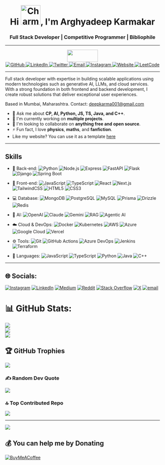 <h1 align="center">Hi <img src="https://emoji.gg/assets/emoji/CharmanderHi.png" width="64px" height="64px" alt="CharmanderHi">, I'm Arghyadeep Karmakar</h1>
<h3 align="center">Full Stack Developer | Competitive Programmer | Bibliophile</h3>

---

<div align="center">
  <a href="https://projecteuler.net/">
    <img src="https://projecteuler.net/profile/RUiNtheExtinct.png" width="100" height="40" />
  </a>
</div>

<div align="center">
  <a href="https://github.com/RUiNtheExtinct">
    <img src="https://img.shields.io/badge/GitHub-%23121011.svg?style=for-the-badge&logo=github&logoColor=white" alt="GitHub"/>
  </a>
  <a href="https://linkedin.com/in/ruintheextinct">
    <img src="https://img.shields.io/badge/LinkedIn-0077B5.svg?style=for-the-badge&logo=linkedin&logoColor=white" alt="LinkedIn"/>
  </a>
  <a href="https://twitter.com/fallacy69">
    <img src="https://img.shields.io/badge/Twitter-1da1f2.svg?style=for-the-badge&logo=twitter&logoColor=white" alt="Twitter"/>
  </a>
  <a href="mailto:deepkarma001@gmail.com">
    <img src="https://img.shields.io/badge/Email-D14836.svg?style=for-the-badge&logo=gmail&logoColor=white" alt="Email"/>
  </a>
  <a href="https://www.instagram.com/ruin_the_extinct">
    <img src="https://img.shields.io/badge/Instagram-E4405F.svg?style=for-the-badge&logo=instagram&logoColor=white" alt="Instagram"/>
  </a>
  <a href="https://rte-portfolio.vercel.app">
    <img src="https://img.shields.io/badge/Website-000000.svg?style=for-the-badge&logo=website&logoColor=white" alt="Website"/>
  </a>
  <a href="https://leetcode.com/RUiNtheExtinct/">
    <img src="https://img.shields.io/badge/LeetCode-FFA116.svg?style=for-the-badge&logo=LeetCode&logoColor=black" alt="LeetCode"/>
  </a>
</div>

---

<p >
  Full stack developer with expertise in building scalable applications using modern technologies such as generative AI, LLMs, and cloud services.<br/>
  With a strong foundation in both frontend and backend development, I create robust solutions that deliver exceptional user experiences.<br/>

Based in Mumbai, Maharashtra. Contact: deepkarma001@gmail.com

</p>

-   💬 Ask me about **CP, AI, Python, JS, TS, Java, and C++**.
-   🔭 I'm currently working on **multiple projects**.
-   👯 I'm looking to collaborate on **anything free and open source**.
-   ⚡ Fun fact, I love **physics**, **maths**, and **fanfiction**.
-   Like my website? You can use it as a template [here](https://rte-portfolio.vercel.app/blog/view/using-this-template-to-build-your-portfolio)

---

## Skills

-   🔭 Back-end: ![Python](https://img.shields.io/badge/-Python-blue?style=flat-circle&logo=python) ![Node.js](https://img.shields.io/badge/-Node.js-green?style=flat-circle&logo=nodedotjs) ![Express](https://img.shields.io/badge/-Express-black?style=flat-circle&logo=express) ![FastAPI](https://img.shields.io/badge/-FastAPI-teal?style=flat-circle&logo=fastapi) ![Flask](https://img.shields.io/badge/-Flask-black?style=flat-circle&logo=flask) ![Django](https://img.shields.io/badge/-Django-green?style=flat-circle&logo=django) ![Spring Boot](https://img.shields.io/badge/-SpringBoot-green?style=flat-circle&logo=springboot)

-   👯 Front-end: ![JavaScript](https://img.shields.io/badge/-JavaScript-yellow?style=flat-circle&logo=javascript) ![TypeScript](https://img.shields.io/badge/-TypeScript-blue?style=flat-circle&logo=typescript) ![React](https://img.shields.io/badge/-React-blue?style=flat-circle&logo=react) ![Next.js](https://img.shields.io/badge/-Next.js-black?style=flat-circle&logo=nextdotjs) ![TailwindCSS](https://img.shields.io/badge/-TailwindCSS-blue?style=flat-circle&logo=tailwindcss) ![HTML5](https://img.shields.io/badge/-HTML5-orange?style=flat-circle&logo=html5) ![CSS3](https://img.shields.io/badge/-CSS3-blue?style=flat-circle&logo=css3)

-   💻 Database: ![MongoDB](https://img.shields.io/badge/-MongoDB-green?style=flat-circle&logo=mongodb) ![PostgreSQL](https://img.shields.io/badge/-PostgreSQL-blue?style=flat-circle&logo=postgresql) ![MySQL](https://img.shields.io/badge/-MySQL-blue?style=flat-circle&logo=mysql) ![Prisma](https://img.shields.io/badge/-Prisma-teal?style=flat-circle&logo=prisma) ![Drizzle](https://img.shields.io/badge/-Drizzle-teal?style=flat-circle&logo=drizzle) ![Redis](https://img.shields.io/badge/-Redis-red?style=flat-circle&logo=redis)

-   🤖 AI: ![OpenAI](https://img.shields.io/badge/-OpenAI-black?style=flat-circle&logo=openai) ![Claude](https://img.shields.io/badge/-Claude-purple?style=flat-circle&logo=claude) ![Gemini](https://img.shields.io/badge/-Gemini-blue?style=flat-circle&logo=gemini) ![RAG](https://img.shields.io/badge/-RAG-green?style=flat-circle&logo=langchain) ![Agentic AI](https://img.shields.io/badge/-AgenticAI-gray?style=flat-circle&logo=robot)

-   ☁️ Cloud & DevOps: ![Docker](https://img.shields.io/badge/-Docker-blue?style=flat-circle&logo=docker) ![Kubernetes](https://img.shields.io/badge/-Kubernetes-blue?style=flat-circle&logo=kubernetes) ![AWS](https://img.shields.io/badge/-AWS-orange?style=flat-circle&logo=amazonaws) ![Azure](https://img.shields.io/badge/-Azure-blue?style=flat-circle&logo=microsoftazure) ![Google Cloud](https://img.shields.io/badge/-GCP-blue?style=flat-circle&logo=googlecloud) ![Vercel](https://img.shields.io/badge/-Vercel-black?style=flat-circle&logo=vercel)

-   ⚙️ Tools: ![Git](https://img.shields.io/badge/-Git-red?style=flat-circle&logo=git) ![GitHub Actions](https://img.shields.io/badge/-GithubActions-black?style=flat-circle&logo=githubactions) ![Azure DevOps](https://img.shields.io/badge/-AzureDevOps-blue?style=flat-circle&logo=azuredevops) ![Jenkins](https://img.shields.io/badge/-Jenkins-red?style=flat-circle&logo=jenkins) ![Terraform](https://img.shields.io/badge/-Terraform-purple?style=flat-circle&logo=terraform)

-   🌱 Languages: ![JavaScript](https://img.shields.io/badge/-JavaScript-yellow?style=flat-circle&logo=javascript) ![TypeScript](https://img.shields.io/badge/-TypeScript-blue?style=flat-circle&logo=typescript) ![Python](https://img.shields.io/badge/-Python-blue?style=flat-circle&logo=python) ![Java](https://img.shields.io/badge/-Java-red?style=flat-circle&logo=java) ![C++](https://img.shields.io/badge/-C++-blue?style=flat-circle&logo=cplusplus)

---

## 🌐 Socials:
[![Instagram](https://img.shields.io/badge/Instagram-%23E4405F.svg?logo=Instagram&logoColor=white)](https://instagram.com/ruin_the_extinct) [![LinkedIn](https://img.shields.io/badge/LinkedIn-%230077B5.svg?logo=linkedin&logoColor=white)](https://linkedin.com/in/ruintheextinct) [![Medium](https://img.shields.io/badge/Medium-12100E?logo=medium&logoColor=white)](https://medium.com/@RUiNtheExtinct) [![Reddit](https://img.shields.io/badge/Reddit-%23FF4500.svg?logo=Reddit&logoColor=white)](https://reddit.com/user/RUiNtheExtinct) [![Stack Overflow](https://img.shields.io/badge/-Stackoverflow-FE7A16?logo=stack-overflow&logoColor=white)](https://stackoverflow.com/users/13174865) [![X](https://img.shields.io/badge/X-black.svg?logo=X&logoColor=white)](https://x.com/fallacy69) [![email](https://img.shields.io/badge/Email-D14836?logo=gmail&logoColor=white)](mailto:deepkarma001@gmail.com) 

# 📊 GitHub Stats:
![](https://github-readme-stats.vercel.app/api?username=RUiNtheExtinct&theme=github_dark&hide_border=false&include_all_commits=false&count_private=false)<br/>
![](https://nirzak-streak-stats.vercel.app/?user=RUiNtheExtinct&theme=github_dark&hide_border=false)<br/>
![](https://github-readme-stats.vercel.app/api/top-langs/?username=RUiNtheExtinct&theme=github_dark&hide_border=false&include_all_commits=false&count_private=false&layout=compact)

## 🏆 GitHub Trophies
![](https://github-profile-trophy.vercel.app/?username=RUiNtheExtinct&theme=radical&no-frame=false&no-bg=true&margin-w=4)

### ✍️ Random Dev Quote
![](https://quotes-github-readme.vercel.app/api?type=horizontal&theme=gruvbox)

### 🔝 Top Contributed Repo
![](https://github-contributor-stats.vercel.app/api?username=RUiNtheExtinct&limit=5&theme=dark&combine_all_yearly_contributions=true)

---
[![](https://visitcount.itsvg.in/api?id=RUiNtheExtinct&icon=0&color=2)](https://visitcount.itsvg.in)

  ## 💰 You can help me by Donating
  [![BuyMeACoffee](https://img.shields.io/badge/Buy%20Me%20a%20Coffee-ffdd00?style=for-the-badge&logo=buy-me-a-coffee&logoColor=black)](https://buymeacoffee.com/RUiNtheExtinct) 

  
<!-- Proudly created with GPRM ( https://gprm.itsvg.in ) -->
